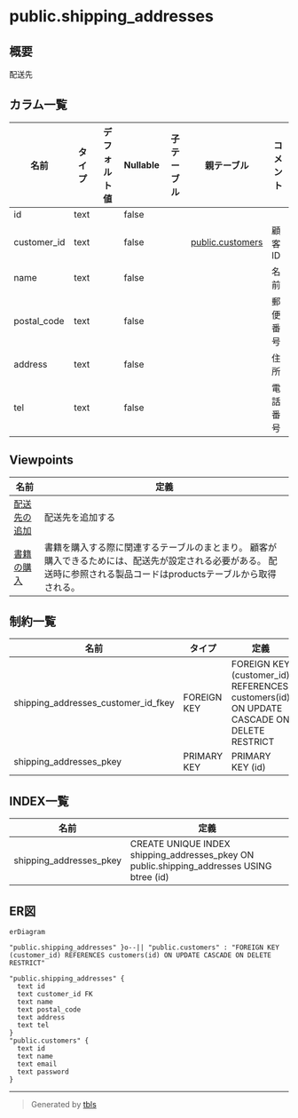 # public.shipping_addresses

## 概要

配送先

## カラム一覧

| 名前 | タイプ | デフォルト値 | Nullable | 子テーブル | 親テーブル | コメント |
| ---- | ------ | ------------ | -------- | ---------- | ---------- | -------- |
| id | text |  | false |  |  |  |
| customer_id | text |  | false |  | [public.customers](public.customers.md) | 顧客ID |
| name | text |  | false |  |  | 名前 |
| postal_code | text |  | false |  |  | 郵便番号 |
| address | text |  | false |  |  | 住所 |
| tel | text |  | false |  |  | 電話番号 |

## Viewpoints

| 名前 | 定義 |
| ---- | ---------- |
| [配送先の追加](viewpoint-2.md) | 配送先を追加する |
| [書籍の購入](viewpoint-3.md) | 書籍を購入する際に関連するテーブルのまとまり。 顧客が購入できるためには、配送先が設定される必要がある。 配送時に参照される製品コードはproductsテーブルから取得される。 |

## 制約一覧

| 名前 | タイプ | 定義 |
| ---- | ---- | ---------- |
| shipping_addresses_customer_id_fkey | FOREIGN KEY | FOREIGN KEY (customer_id) REFERENCES customers(id) ON UPDATE CASCADE ON DELETE RESTRICT |
| shipping_addresses_pkey | PRIMARY KEY | PRIMARY KEY (id) |

## INDEX一覧

| 名前 | 定義 |
| ---- | ---------- |
| shipping_addresses_pkey | CREATE UNIQUE INDEX shipping_addresses_pkey ON public.shipping_addresses USING btree (id) |

## ER図

```mermaid
erDiagram

"public.shipping_addresses" }o--|| "public.customers" : "FOREIGN KEY (customer_id) REFERENCES customers(id) ON UPDATE CASCADE ON DELETE RESTRICT"

"public.shipping_addresses" {
  text id
  text customer_id FK
  text name
  text postal_code
  text address
  text tel
}
"public.customers" {
  text id
  text name
  text email
  text password
}
```

---

> Generated by [tbls](https://github.com/k1LoW/tbls)
